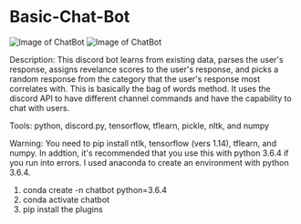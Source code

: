 # Basic-Chat-Bot
![Image of ChatBot](https://imgur.com/cudzUza.png)
![Image of ChatBot](https://i.imgur.com/oXwt3Z6.png)


Description: This discord bot learns from existing data, parses the user's response, assigns revelance scores to the user's response, and picks a random response from the category that the user's response most correlates with. This is basically the bag of words method. It uses the discord API to have different channel commands and have the capability to chat with users.

Tools: python, discord.py, tensorflow, tflearn, pickle, nltk, and numpy

Warning: You need to pip install ntlk, tensorflow (vers 1.14), tflearn, and numpy. In addtion, it's recommended that you use this with python 3.6.4 if you run into errors. I used anaconda to create an environment with python 3.6.4.

1. conda create -n chatbot python=3.6.4
2. conda activate chatbot
3. pip install the plugins
